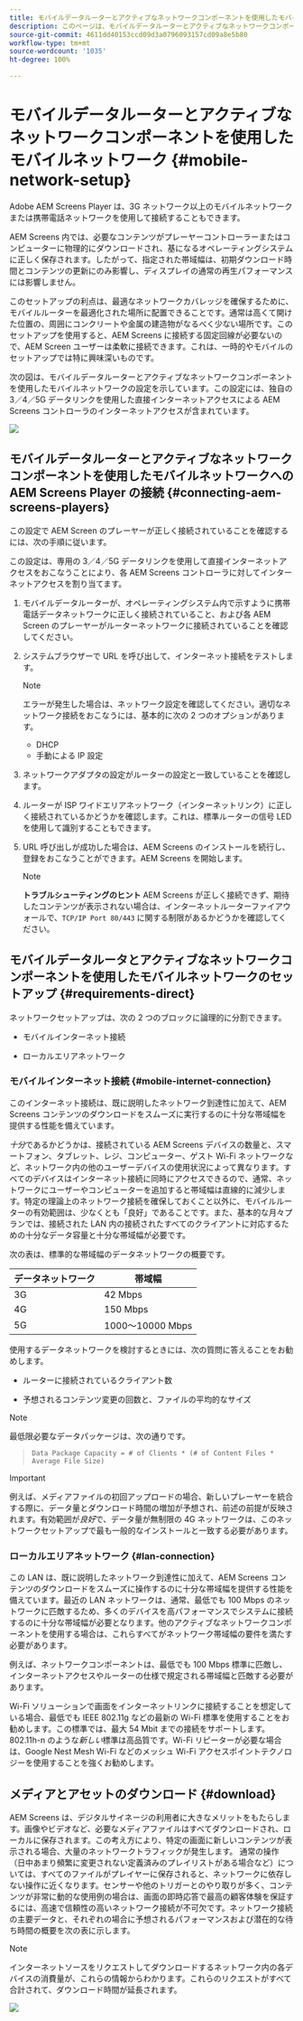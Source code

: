 ```yaml
---
title: モバイルデータルーターとアクティブなネットワークコンポーネントを使用したモバイルネットワーク
description: このページは、モバイルデータルーターとアクティブなネットワークコンポーネントを使用したモバイルネットワークについて説明しています
source-git-commit: 4611dd40153ccd09d3a0796093157cd09a8e5b80
workflow-type: tm+mt
source-wordcount: '1035'
ht-degree: 100%

---
```



# モバイルデータルーターとアクティブなネットワークコンポーネントを使用したモバイルネットワーク {#mobile-network-setup}

Adobe AEM Screens Player は、3G ネットワーク以上のモバイルネットワークまたは携帯電話ネットワークを使用して接続することもできます。

AEM Screens 内では、必要なコンテンツがプレーヤーコントローラーまたはコンピューターに物理的にダウンロードされ、基になるオペレーティングシステムに正しく保存されます。したがって、指定された帯域幅は、初期ダウンロード時間とコンテンツの更新にのみ影響し、ディスプレイの通常の再生パフォーマンスには影響しません。

このセットアップの利点は、最適なネットワークカバレッジを確保するために、モバイルルーターを最適化された場所に配置できることです。通常は高くて開けた位置の、周囲にコンクリートや金属の建造物がなるべく少ない場所です。このセットアップを使用すると、AEM Screens に接続する固定回線が必要ないので、AEM Screen ユーザーは柔軟に接続できます。これは、一時的やモバイルのセットアップでは特に興味深いものです。

次の図は、モバイルデータルーターとアクティブなネットワークコンポーネントを使用したモバイルネットワークの設定を示しています。この設定には、独自の 3／4／5G データリンクを使用した直接インターネットアクセスによる AEM Screens コントローラのインターネットアクセスが含まれています。

![](/help/using/assets/mobile-network-1.png)

## モバイルデータルーターとアクティブなネットワークコンポーネントを使用したモバイルネットワークへの AEM Screens Player の接続 {#connecting-aem-screens-players}

この設定で AEM Screen のプレーヤーが正しく接続されていることを確認するには、次の手順に従います。

この設定は、専用の 3／4／5G データリンクを使用して直接インターネットアクセスをおこなうことにより、各 AEM Screens コントローラに対してインターネットアクセスを割り当てます。

1. モバイルデータルーターが、オペレーティングシステム内で示すように携帯電話データネットワークに正しく接続されていること、および各 AEM Screen のプレーヤーがルーターネットワークに接続されていることを確認してください。
1. システムブラウザーで URL を呼び出して、インターネット接続をテストします。
   >[!NOTE]
   >エラーが発生した場合は、ネットワーク設定を確認してください。適切なネットワーク接続をおこなうには、基本的に次の 2 つのオプションがあります。
   >* DHCP
   >* 手動による IP 設定


1. ネットワークアダプタの設定がルーターの設定と一致していることを確認します。

1. ルーターが ISP ワイドエリアネットワーク（インターネットリンク）に正しく接続されているかどうかを確認します。これは、標準ルーターの信号 LED を使用して識別することもできます。
1. URL 呼び出しが成功した場合は、AEM Screens のインストールを続行し、登録をおこなうことができます。AEM Screens を開始します。

   >[!NOTE]
   >**トラブルシューティングのヒント**
   >AEM Screens が正しく接続できず、期待したコンテンツが表示されない場合は、インターネットルーターファイアウォールで、`TCP/IP Port 80/443` に関する制限があるかどうかを確認してください。


## モバイルデータルータとアクティブなネットワークコンポーネントを使用したモバイルネットワークのセットアップ {#requirements-direct}

ネットワークセットアップは、次の 2 つのブロックに論理的に分割できます。

* モバイルインターネット接続

* ローカルエリアネットワーク

### モバイルインターネット接続 {#mobile-internet-connection}

このインターネット接続は、既に説明したネットワーク到達性に加えて、AEM Screens コンテンツのダウンロードをスムーズに実行するのに十分な帯域幅を提供する性能を備えています。

*十分*&#x200B;であるかどうかは、接続されている AEM Screens デバイスの数量と、スマートフォン、タブレット、レジ、コンピューター、ゲスト Wi-Fi ネットワークなど、ネットワーク内の他のユーザーデバイスの使用状況によって異なります。すべてのデバイスはインターネット接続に同時にアクセスできるので、通常、ネットワークにユーザーやコンピューターを追加すると帯域幅は直線的に減少します。特定の理論上のネットワーク接続を確保しておくこと以外に、モバイルルーターの有効範囲は、少なくとも「良好」であることです。また、基本的な月々プランでは、接続された LAN 内の接続されたすべてのクライアントに対応するための十分なデータ容量と十分な帯域幅が必要です。

次の表は、標準的な帯域幅のデータネットワークの概要です。

| データネットワーク | 帯域幅 |
|--- |--- |
| 3G | 42 Mbps |
| 4G | 150 Mbps |
| 5G | 1000～10000 Mbps |

使用するデータネットワークを検討するときには、次の質問に答えることをお勧めします。

* ルーターに接続されているクライアント数

* 予想されるコンテンツ変更の回数と、ファイルの平均的なサイズ

>[!NOTE]
>
>最低限必要なデータパッケージは、次の通りです。

>
>`Data Package Capacity = # of Clients * (# of Content Files * Average File Size)`

>[!IMPORTANT]
>
>例えば、メディアファイルの初回アップロードの場合、新しいプレーヤーを統合する際に、データ量とダウンロード時間の増加が予想され、前述の前提が反映されます。有効範囲が&#x200B;*良好*&#x200B;で、データ量が無制限の 4G ネットワークは、このネットワークセットアップで最も一般的なインストールと一致する必要があります。


### ローカルエリアネットワーク {#lan-connection}

この LAN は、既に説明したネットワーク到達性に加えて、AEM Screens コンテンツのダウンロードをスムーズに操作するのに十分な帯域幅を提供する性能を備えています。最近の LAN ネットワークは、通常、最低でも 100 Mbps のネットワークに匹敵するため、多くのデバイスを高パフォーマンスでシステムに接続するのに十分な帯域幅が必要となります。他のアクティブなネットワークコンポーネントを使用する場合は、これらすべてがネットワーク帯域幅の要件を満たす必要があります。

例えば、ネットワークコンポーネントは、最低でも 100 Mbps 標準に匹敵し、インターネットアクセスやルーターの仕様で規定される帯域幅と匹敵する必要があります。

Wi-Fi ソリューションで画面をインターネットリンクに接続することを想定している場合、最低でも IEEE 802.11g などの最新の Wi-Fi 標準を使用することをお勧めします。この標準では、最大 54 Mbit までの接続をサポートします。802.11h-n のような&#x200B;*新しい*&#x200B;標準は高品質です。Wi-Fi リピーターが必要な場合は、Google Nest Mesh Wi-Fi などのメッシュ Wi-Fi アクセスポイントテクノロジーを使用することを強くお勧めします。

## メディアとアセットのダウンロード {#download}

AEM Screens は、デジタルサイネージの利用者に大きなメリットをもたらします。画像やビデオなど、必要なメディアファイルはすべてダウンロードされ、ローカルに保存されます。この考え方により、特定の画面に新しいコンテンツが表示される場合、大量のネットワークトラフィックが発生します。
通常の操作（日中あまり頻繁に変更されない定義済みのプレイリストがある場合など）については、すべてのファイルがプレイヤーに保存されると、ネットワークに依存しない操作に近くなります。センサーや他のトリガーとのやり取りが多く、コンテンツが非常に動的な使用例の場合は、画面の即時応答で最高の顧客体験を保証するには、高速で信頼性の高いネットワーク接続が不可欠です。ネットワーク接続の主要データと、それぞれの場合に予想されるパフォーマンスおよび潜在的な待ち時間の概要を次の表に示します。

>[!NOTE]
>
>インターネットソースをリクエストしてダウンロードするネットワーク内の各デバイスの消費量が、これらの情報からわかります。これらのリクエストがすべて合計されて、ダウンロード時間が延長されます。

![](/help/using/assets/mobile-router-download.png)
